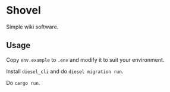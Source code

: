 # Shovel
Simple wiki software.

## Usage
Copy `env.example` to `.env` and modify it to suit your environment.

Install `diesel_cli` and do `diesel migration run`.

Do `cargo run`.
